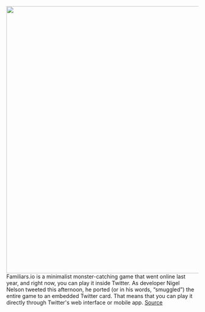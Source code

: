 <img src='https://cdn.vox-cdn.com/thumbor/CLsDR06uyP6bdIebaisPN_EeR0Y=/0x0:1490x1062/1200x800/filters:focal(626x412:864x650)/cdn.vox-cdn.com/uploads/chorus_image/image/68499911/Screen_Shot_2020_12_11_at_6.31.26_PM.0.png' width='700px' /><br/>
Familiars.io is a minimalist monster-catching game that went online last year, and right now, you can play it inside Twitter. As developer Nigel Nelson tweeted this afternoon, he ported (or in his words, “smuggled”) the entire game to an embedded Twitter card. That means that you can play it directly through Twitter's web interface or mobile app.
<a href='https://www.theverge.com/2020/12/11/22170499/familiars-io-monster-catching-pokemon-style-multiplayer-game-play-inside-twitter'> Source <a/>